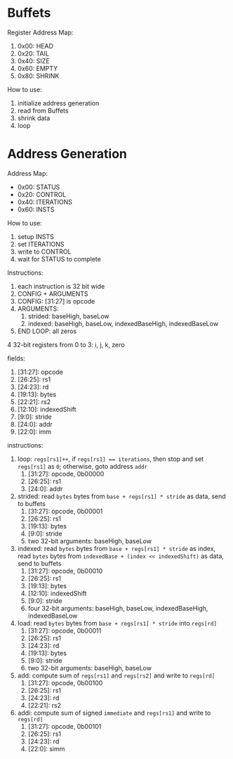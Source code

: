 # Buffets

Register Address Map:

1. 0x00: HEAD
2. 0x20: TAIL
3. 0x40: SIZE
4. 0x60: EMPTY
5. 0x80: SHRINK

How to use:

1. initialize address generation
2. read from Buffets
3. shrink data
4. loop

# Address Generation

Address Map:

- 0x00: STATUS
- 0x20: CONTROL
- 0x40: ITERATIONS
- 0x60: INSTS

How to use:

1. setup INSTS
2. set ITERATIONS
3. write to CONTROL
4. wait for STATUS to complete

Instructions:

1. each instruction is 32 bit wide
2. CONFIG + ARGUMENTS
3. CONFIG: \[31:27\] is opcode
4. ARGUMENTS:
	1. strided: baseHigh, baseLow
	2. indexed: baseHigh, baseLow, indexedBaseHigh, indexedBaseLow
5. END LOOP: all zeros

4 32-bit registers from 0 to 3: i, j, k, zero

fields:
1. \[31:27\]: opcode
2. \[26:25\]: rs1
3. \[24:23\]: rd
4. \[19:13\]: bytes
5. \[22:21\]: rs2
6. \[12:10\]: indexedShift
7. \[9:0\]: stride
8. \[24:0\]: addr
9. \[22:0\]: imm

instructions:

1. loop: `regs[rs1]++`, if `regs[rs1] == iterations`, then stop and set `regs[rs1]` as `0`; otherwise, goto address `addr`
	1. \[31:27\]: opcode, 0b00000
	3. \[26:25\]: rs1
	3. \[24:0\]: addr
2. strided: read `bytes` bytes from `base + regs[rs1] * stride` as data, send to buffets
	1. \[31:27\]: opcode, 0b00001
	2. \[26:25\]: rs1
	3. \[19:13\]: bytes
	4. \[9:0\]: stride
	5. two 32-bit arguments: baseHigh, baseLow
3. indexed: read `bytes` bytes from `base + regs[rs1] * stride` as index, read `bytes` bytes from `indexedBase + (index << indexedShift)` as data, send to buffets
	1. \[31:27\]: opcode, 0b00010
	2. \[26:25\]: rs1
	3. \[19:13\]: bytes
	4. \[12:10\]: indexedShift
	5. \[9:0\]: stride
	6. four 32-bit arguments: baseHigh, baseLow, indexedBaseHigh, indexedBaseLow
4. load: read `bytes` bytes from `base + regs[rs1] * stride` into `regs[rd]`
	1. \[31:27\]: opcode, 0b00011
	2. \[26:25\]: rs1
	3. \[24:23\]: rd
	4. \[19:13\]: bytes
	5. \[9:0\]: stride
	6. two 32-bit arguments: baseHigh, baseLow
5. add: compute sum of `regs[rs1]` and `regs[rs2]` and write to `regs[rd]`
	1. \[31:27\]: opcode, 0b00100
	2. \[26:25\]: rs1
	3. \[24:23\]: rd
	4. \[22:21\]: rs2
6. addi: compute sum of signed `immediate` and `regs[rs1]` and write to `regs[rd]`
	1. \[31:27\]: opcode, 0b00101
	2. \[26:25\]: rs1
	3. \[24:23\]: rd
	4. \[22:0\]: simm
